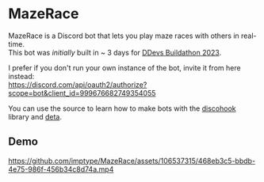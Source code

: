 # MazeRace
MazeRace is a Discord bot that lets you play maze races with others in real-time.  
This bot was *initially* built in ~ 3 days for [DDevs Buildathon 2023][1].

I prefer if you don't run your own instance of the bot, invite it from here instead:  
https://discord.com/api/oauth2/authorize?scope=bot&client_id=999676682749354055

You can use the source to learn how to make bots with the [discohook][2] library and [deta][3].

## Demo
https://github.com/imptype/MazeRace/assets/106537315/468eb3c5-bbdb-4e75-986f-456b34c8d74a.mp4

[1]: https://discord.gg/discord-developers
[2]: https://github.com/jnsougata/discohook
[3]: https://deta.space
